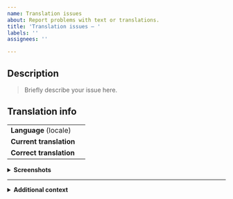 ```yaml
---
name: Translation issues
about: Report problems with text or translations.
title: 'Translation issues — '
labels: ''
assignees: ''

---
```


## Description
> Briefly describe your issue here.
<!-- Answer below -->

## Translation info
| | |
|-|-|
| **Language** (locale) | <!-- Answer here --> |
| **Current translation** | <!-- Answer here --> |
| **Correct translation** | <!-- Answer here --> |

<details><summary><b>Screenshots</b></summary>

> On Windows you can press <kbd>⊞</kbd> <kbd>⇮</kbd> <kbd>S</kbd> and then <kbd>Ctrl</kbd> <kbd>V</kbd> here to quickly paste a screenshot.
<!-- Answer below (optional) -->

</details>

---
<details><summary><b>Additional context</b></summary>

> Do you have anything else to add? Put it here!
<!-- Answer below (optional) -->

</details>
